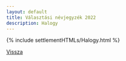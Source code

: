 ```yaml
---
layout: default
title: Választási névjegyzék 2022
description: Halogy
---
```


{% include settlementHTMLs/Halogy.html %}

[Vissza](../)